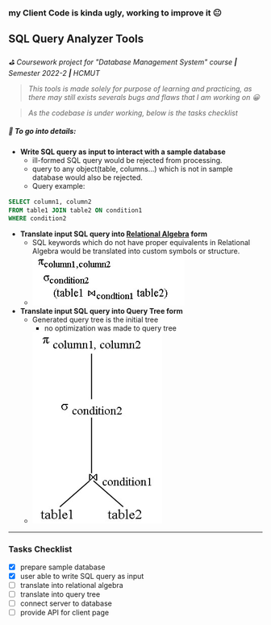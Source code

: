 ### my Client Code is kinda ugly, working to improve it :neutral_face:
## SQL Query Analyzer Tools

*:golf: Coursework project for "Database Management System" course **|** Semester 2022-2 **|** HCMUT*

>*This tools is made solely for purpose of learning and practicing, as there may still exists severals bugs and flaws that I am working on :grinning:*

>*As the codebase is under working, below is the tasks checklist*

##### :paperclip: To go into details:

* **Write SQL query as input to interact with a sample database**
  - ill-formed SQL query would be rejected from processing.
  - query to any object(table, columns...) which is not in sample database would also be rejected.
  - Query example:
```sql
SELECT column1, column2
FROM table1 JOIN table2 ON condition1
WHERE condition2
```
    
* **Translate input SQL query into [Relational Algebra](https://en.wikipedia.org/wiki/Relational_algebra#:~:text=In%20database%20theory%2C%20relational%20algebra,Codd.) form**
  - SQL keywords which do not have proper equivalents in Relational Algebra would be translated into custom symbols or structure.
  - ![image of a sample relational algebra expression](/img/rela_algb.jpg)
* **Translate input SQL query into Query Tree form**
  - Generated query tree is the initial tree
    - no optimization was made to query tree
  - ![image of a sample query tree](/img/query_tree.jpg)

-------------------------------------------------------
### Tasks Checklist
- [x] prepare sample database
- [x] user able to write SQL query as input
- [ ] translate into relational algebra
- [ ] translate into query tree
- [ ] connect server to database
- [ ] provide API for client page
